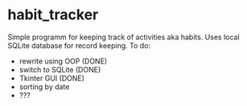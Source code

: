 # habit_tracker
Simple programm for keeping track of activities aka habits. 
Uses local SQLite database for record keeping.
To do:
- rewrite using OOP		(DONE)
- switch to SQLite		(DONE)
- Tkinter GUI			(DONE)
- sorting by date
- ???
